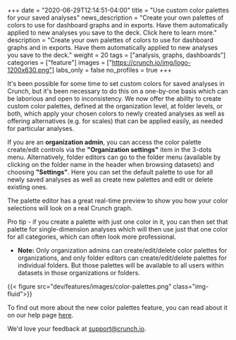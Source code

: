 +++
date = "2020-06-29T12:14:51-04:00"
title = "Use custom color palettes for your saved analyses"
news_description = "Create your own palettes of colors to use for dashboard graphs and in exports. Have them automatically applied to new analyses you save to the deck. Click here to learn more."
description = "Create your own palettes of colors to use for dashboard graphs and in exports. Have them automatically applied to new analyses you save to the deck."
weight = 20
tags = ["analysis, graphs, dashboards"]
categories = ["feature"]
images = ["https://crunch.io/img/logo-1200x630.png"]
labs_only = false
no_profiles = true
+++


It's been possible for some time to set custom colors for saved analyses in Crunch, but it's been necessary to do this on a one-by-one basis which can be laborious and open to inconsistency. We now offer the ability to create custom color palettes, defined at the organization level, at folder levels, or both, which apply your chosen colors to newly created analyses as well as offering alternatives (e.g. for scales) that can be applied easily, as needed for particular analyses.

If you are an **organization admin**, you can access the color palette create/edit controls via the **"Organization settings"** item in the 3-dots menu. Alternatively, folder editors can go to the folder menu (available by clicking on the folder name in the header when browsing datasets) and choosing **"Settings"**. Here you can set the default palette to use for all newly saved analyses as well as create new palettes and edit or delete existing ones.

The palette editor has a great real-time preview to show you how your color selections will look on a real Crunch graph.

Pro tip - if you create a palette with just one color in it, you can then set that palette for single-dimension analyses which will then use just that one color for all categories, which can often look more professional.

* **Note:** Only organization admins can create/edit/delete color palettes for organizations, and only folder editors can create/edit/delete palettes for individual folders. But those palettes will be available to all users within datasets in those organizations or folders.

{{< figure src="dev/features/images/color-palettes.png" class="img-fluid">}}

To find out more about the new color palettes feature, you can read about it on our help page [here](https://help.crunch.io/hc/en-us/articles/360044813691-How-to-use-Color-Palettes-in-Crunch).

We'd love your feedback at [support@crunch.io](mailto:support@crunch.io).
